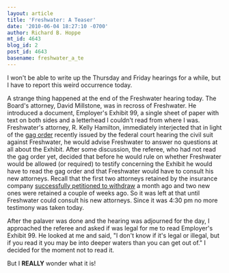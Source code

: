 ```yaml
---
layout: article
title: 'Freshwater: A Teaser'
date: '2010-06-04 18:27:10 -0700'
author: Richard B. Hoppe
mt_id: 4643
blog_id: 2
post_id: 4643
basename: freshwater_a_te
---
```

I won't be able to write up the Thursday and Friday hearings for a while, but I have to report this weird occurrence today.

A strange thing happened at the end of the Freshwater hearing today.  The Board's attorney, David Millstone, was in recross of Freshwater.  He introduced a document, Employer's Exhibit 99, a single sheet of paper with text on both sides and a letterhead I couldn't read from where I was.  Freshwater's attorney, R. Kelly Hamilton, immediately interjected that in light of the [gag order](http://pandasthumb.org/archives/2010/05/freshwater-gag.html) recently issued by the federal court hearing the civil suit against Freshwater, he would advise Freshwater to answer no questions at all about the Exhibit.  After some discussion, the referee, who had not read the gag order yet, decided that before he would rule on whether Freshwater would be allowed (or required) to testify concerning the Exhibit he would have to read the gag order and that Freshwater would have to consult his new attorneys.  Recall that the first two attorneys retained by the insurance company [successfully petitioned to withdraw](http://pandasthumb.org/archives/2010/04/two-freshwater.html) a  month ago and two new ones were retained a couple of weeks ago.  So it was left at that until Freshwater could consult his new attorneys.  Since it was 4:30 pm no more testimony was taken today.

After the palaver was done and the hearing was adjourned for the day, I approached the referee and asked if was legal for me to read Employer's Exhibit 99.  He looked at me and said, "I don't know if it's legal or illegal, but if you read it you may be into deeper waters than you can get out of."  I decided for the moment not to read it.

But I **REALLY** wonder what it is!
